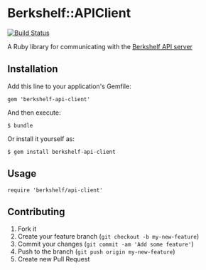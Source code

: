 # Berkshelf::APIClient
[![Build Status](https://travis-ci.org/berkshelf/berkshelf-api-client.png?branch=master)](https://travis-ci.org/berkshelf/berkshelf-api-client)

A Ruby library for communicating with the [Berkshelf API server](https://github.com/berkshelf/berkshelf-api)

## Installation

Add this line to your application's Gemfile:

    gem 'berkshelf-api-client'

And then execute:

    $ bundle

Or install it yourself as:

    $ gem install berkshelf-api-client

## Usage

    require 'berkshelf/api-client'

## Contributing

1. Fork it
2. Create your feature branch (`git checkout -b my-new-feature`)
3. Commit your changes (`git commit -am 'Add some feature'`)
4. Push to the branch (`git push origin my-new-feature`)
5. Create new Pull Request

